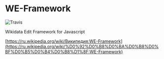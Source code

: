 WE-Framework
============

![Travis](https://api.travis-ci.com/vlsergey/WE-Framework.svg?branch=master)

Wikidata Edit Framework for Javascript

[https://ru.wikipedia.org/wiki/Википедия:WE-Framework](https://ru.wikipedia.org/wiki/%D0%92%D0%B8%D0%BA%D0%B8%D0%BF%D0%B5%D0%B4%D0%B8%D1%8F:WE-Framework)
